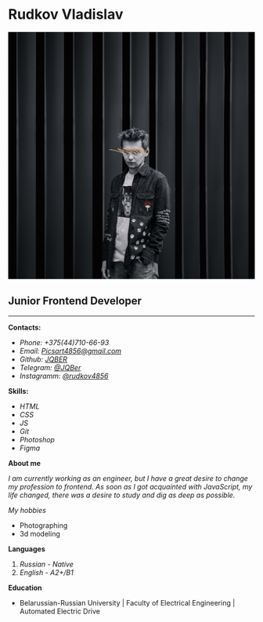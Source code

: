 # **Rudkov Vladislav**
![photo](img/pic.jpg)
## Junior Frontend Developer
---
 **Contacts:**

* *Phone: +375(44)710-66-93*
* *Email: Picsart4856@gmail.com*
* *Github: [JQBER](https://github.com/JQBer)*
* *Telegram: [@JQBer](t.me/jqber)*
* *Instagramm: [@rudkov4856](https://www.instagram.com/rudkov4856)*

**Skills:**
* *HTML*
* *CSS*
* *JS*
* *Git*
* *Photoshop*
* *Figma*

 **About me**

*I am currently working as an engineer, but I have a great desire to change my profession to frontend. As soon as I got acquainted with JavaScript, my life changed, there was a desire to study and dig as deep as possible.*

*My hobbies*

* Photographing
* 3d modeling

**Languages**

1. *Russian - Native*
2. *English - A2+/B1*

**Education**

+ Belarussian-Russian University | Faculty of Electrical Engineering | Automated Electric Drive 
